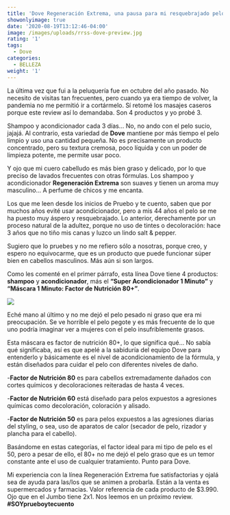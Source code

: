 ```yaml
---
title: 'Dove Regeneración Extrema, una pausa para mi resquebrajado pelo'
showonlyimage: true
date: '2020-08-19T13:12:46-04:00'
image: /images/uploads/rrss-dove-preview.jpg
rating: '1'
tags:
  - Dove
categories:
  - BELLEZA
weight: '1'
---
```

La última vez que fui a la peluquería fue en octubre del año pasado. No necesito de visitas tan frecuentes, pero cuando ya era tiempo de volver, la pandemia no me permitió ir a cortármelo. Sí retomé los masajes caseros porque este review así lo demandaba. Son 4 productos y yo probé 3.

<!--more-->

Shampoo y acondicionador cada 3 días… No, no ando con el pelo sucio, jajajá. Al contrario, esta variedad de **Dove** mantiene por más tiempo el pelo limpio y uso una cantidad pequeña. No es precisamente un producto concentrado, pero su textura cremosa, poco líquida y con un poder de limpieza potente, me permite usar poco. 

Y ojo que mi cuero cabelludo es más bien graso y delicado, por lo que preciso de lavados frecuentes con otras fórmulas. Los shampoo y acondicionador **Regeneración Extrema** son suaves y tienen un aroma muy masculino… A perfume de chicos y me encanta.

Los que me leen desde los inicios de Pruebo y te cuento, saben que por muchos años evité usar acondicionador, pero a mis 44 años el pelo se me ha puesto muy áspero y resquebrajado. Lo anterior, derechamente por un proceso natural de la adultez, porque no uso de tintes o decoloración: hace 3 años que no tiño mis canas y luzco un lindo salt & pepper.

Sugiero que lo pruebes y no me refiero sólo a nosotras, porque creo, y espero no equivocarme, que es un producto que puede funcionar súper bien en cabellos masculinos. Más aún si son largos.

Como les comenté en el primer párrafo, esta línea Dove tiene 4 productos: **shampoo** y **acondicionador**, más el **“Super Acondicionador 1 Minuto”** y **“Máscara 1 Minuto: Factor de Nutrición 80+”**.

![](/images/uploads/review-dovere.jpg)

Eché mano al último y no me dejó el pelo pesado ni graso que era mi preocupación. Se ve horrible el pelo pegote y es más frecuente de lo que uno podría imaginar ver a mujeres con el pelo insufriblemente grasos.

Esta máscara es factor de nutrición 80+, lo que significa qué… No sabía qué significaba, así es que apelé a la sabiduría del equipo Dove para entenderlo y básicamente es el nivel de acondicionamiento de la fórmula, y están diseñados para cuidar el pelo con diferentes niveles de daño. 

\-**Factor de Nutrición 80** es para cabellos extremadamente dañados con cortes químicos y decoloraciones reiteradas de hasta 4 veces.

\-**Factor de Nutrición 60** está diseñado para pelos expuestos a agresiones químicas como decoloración, coloración y alisado.

\-**Factor de Nutrición 50** es para pelos expuestos a las agresiones diarias del styling, o sea, uso de aparatos de calor (secador de pelo, rizador y plancha para el cabello).

Basándome en estas categorías, el factor ideal para mi tipo de pelo es el 50, pero a pesar de ello, el 80+ no me dejó el pelo graso que es un temor constante ante el uso de cualquier tratamiento. Punto para Dove.

Mi experiencia con la línea Regeneración Extrema fue satisfactorias y ojalá sea de ayuda para las/los que se animen a probarla. Están a la venta es supermercados y farmacias. Valor referencia de cada producto de $3.990. Ojo que en el Jumbo tiene 2x1. Nos leemos en un próximo review. **\#SOYprueboytecuento**
